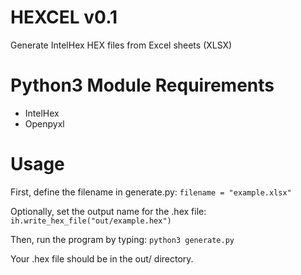 # HEXCEL v0.1

Generate IntelHex HEX files from Excel sheets (XLSX)

# Python3 Module Requirements

* IntelHex
* Openpyxl

# Usage

First, define the filename in generate.py:
```filename = "example.xlsx"```

Optionally, set the output name for the .hex file:
```ih.write_hex_file("out/example.hex")```

Then, run the program by typing:
```python3 generate.py```

Your .hex file should be in the out/ directory.
